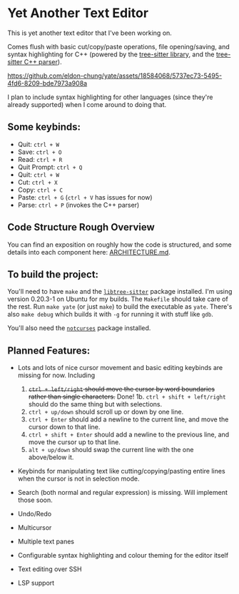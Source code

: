 # Yet Another Text Editor 

This is yet another text editor that I've been working on. 

Comes flush with basic cut/copy/paste operations, file opening/saving, and syntax highlighting for C++ (powered by the [tree-sitter library](https://tree-sitter.github.io/tree-sitter/), and the [tree-sitter C++ parser](https://github.com/tree-sitter/tree-sitter-cpp)). 

https://github.com/eldon-chung/yate/assets/18584068/5737ec73-5495-4fd6-8209-bde7973a908a

I plan to include syntax highlighting for other languages (since they're already supported) when I come around to doing that.

## Some keybinds:
  * Quit: `ctrl + W` 
  * Save: `ctrl + O` 
  * Read: `ctrl + R` 
  * Quit Prompt: `ctrl + Q` 
  * Quit: `ctrl + W` 
  * Cut: `ctrl + X`  
  * Copy: `ctrl + C`  
  * Paste: `ctrl + G` (`ctrl + V` has issues for now)  
  * Parse: `ctrl + P` (invokes the C++ parser) 

## Code Structure Rough Overview
You can find an exposition on roughly how the code is structured, and some details into each component here: [ARCHITECTURE.md](ARCHITECTURE.md).

## To build the project:
You'll need to have `make` and the [`libtree-sitter`](https://tree-sitter.github.io/tree-sitter/) package installed. I'm using version 0.20.3-1 on Ubuntu for my builds. The `Makefile` should take care of the rest. 
Run `make yate` (or just `make`) to build the executable as `yate`. There's also `make debug` which builds it with `-g` for running it with stuff like `gdb`.

You'll also need the [`notcurses`](https://github.com/dankamongmen/notcurses) package installed.  

## Planned Features:
* Lots and lots of nice cursor movement and basic editing keybinds are missing for now. Including
  1. ~~`ctrl + left/right` should move the cursor by word boundaries rather than single characters.~~ Done!
    1b. `ctrl + shift + left/right` should do the same thing but with selections.
  2. `ctrl + up/down` should scroll up or down by one line.
  3. `ctrl + Enter` should add a newline to the current line, and move the cursor down to that line.
  4. `ctrl + shift + Enter` should add a newline to the previous line, and move the cursor up to that line.
  5. `alt + up/down` should swap the current line with the one above/below it.
    
* Keybinds for manipulating text like cutting/copying/pasting entire lines when the cursor is not in selection mode.

* Search (both normal and regular expression) is missing. Will implement those soon. 
* Undo/Redo
* Multicursor
* Multiple text panes
* Configurable syntax highlighting and colour theming for the editor itself
* Text editing over SSH
* LSP support

